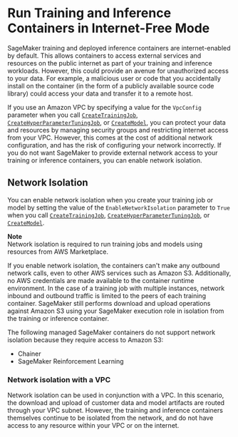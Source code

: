 # Run Training and Inference Containers in Internet\-Free Mode<a name="mkt-algo-model-internet-free"></a>

SageMaker training and deployed inference containers are internet\-enabled by default\. This allows containers to access external services and resources on the public internet as part of your training and inference workloads\. However, this could provide an avenue for unauthorized access to your data\. For example, a malicious user or code that you accidentally install on the container \(in the form of a publicly available source code library\) could access your data and transfer it to a remote host\. 

If you use an Amazon VPC by specifying a value for the `VpcConfig` parameter when you call [ `CreateTrainingJob`](https://docs.aws.amazon.com/sagemaker/latest/APIReference/API_CreateTrainingJob.html), [ `CreateHyperParameterTuningJob`](https://docs.aws.amazon.com/sagemaker/latest/APIReference/API_CreateHyperParameterTuningJob.html), or [ `CreateModel`](https://docs.aws.amazon.com/sagemaker/latest/APIReference/API_CreateModel.html), you can protect your data and resources by managing security groups and restricting internet access from your VPC\. However, this comes at the cost of additional network configuration, and has the risk of configuring your network incorrectly\. If you do not want SageMaker to provide external network access to your training or inference containers, you can enable network isolation\.

## Network Isolation<a name="mkt-algo-model-internet-free-isolation"></a>

You can enable network isolation when you create your training job or model by setting the value of the `EnableNetworkIsolation` parameter to `True` when you call [ `CreateTrainingJob`](https://docs.aws.amazon.com/sagemaker/latest/APIReference/API_CreateTrainingJob.html), [ `CreateHyperParameterTuningJob`](https://docs.aws.amazon.com/sagemaker/latest/APIReference/API_CreateHyperParameterTuningJob.html), or [ `CreateModel`](https://docs.aws.amazon.com/sagemaker/latest/APIReference/API_CreateModel.html)\. 

**Note**  
Network isolation is required to run training jobs and models using resources from AWS Marketplace\.

If you enable network isolation, the containers can't make any outbound network calls, even to other AWS services such as Amazon S3\. Additionally, no AWS credentials are made available to the container runtime environment\. In the case of a training job with multiple instances, network inbound and outbound traffic is limited to the peers of each training container\. SageMaker still performs download and upload operations against Amazon S3 using your SageMaker execution role in isolation from the training or inference container\. 

The following managed SageMaker containers do not support network isolation because they require access to Amazon S3: 
+ Chainer
+ SageMaker Reinforcement Learning

### Network isolation with a VPC<a name="mkt-algo-model-internet-free-isolation-marketplace"></a>

Network isolation can be used in conjunction with a VPC\. In this scenario, the download and upload of customer data and model artifacts are routed through your VPC subnet\. However, the training and inference containers themselves continue to be isolated from the network, and do not have access to any resource within your VPC or on the internet\. 